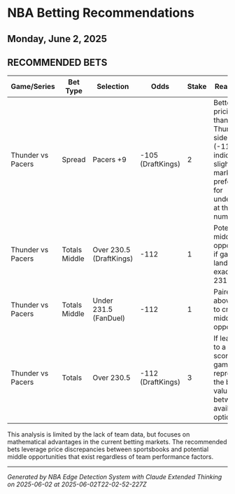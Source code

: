 # NBA Betting Recommendations
## Monday, June 2, 2025

## RECOMMENDED BETS
| Game/Series | Bet Type | Selection | Odds | Stake | Reasoning |
|-------------|----------|-----------|------|-------|-----------|
| Thunder vs Pacers | Spread | Pacers +9 | -105 (DraftKings) | 2 | Better pricing than Thunder side (-115), indicating slight market preference for underdogs at this number |
| Thunder vs Pacers | Totals Middle | Over 230.5 (DraftKings) | -112 | 1 | Potential middle opportunity if game lands exactly at 231 points |
| Thunder vs Pacers | Totals Middle | Under 231.5 (FanDuel) | -112 | 1 | Paired with above bet to create middle opportunity |
| Thunder vs Pacers | Totals | Over 230.5 | -112 (DraftKings) | 3 | If leaning to a high-scoring game, this represents the better value between available options |

This analysis is limited by the lack of team data, but focuses on mathematical advantages in the current betting markets. The recommended bets leverage price discrepancies between sportsbooks and potential middle opportunities that exist regardless of team performance factors.

---
*Generated by NBA Edge Detection System with Claude Extended Thinking on 2025-06-02 at 2025-06-02T22-02-52-227Z*
